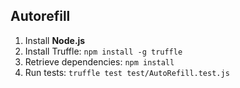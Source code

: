 
## Autorefill ##

1. Install **Node.js**
1. Install Truffle: `npm install -g truffle`
1. Retrieve dependencies: `npm install`
1. Run tests: `truffle test test/AutoRefill.test.js`
